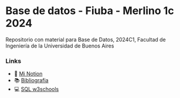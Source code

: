 # Base de datos - Fiuba - Merlino 1c 2024
Repositorio con material para Base de Datos, 2024C1, Facultad de Ingeniería de la Universidad de Buenos Aires

### Links
- 📔 [Mi Notion](https://www.notion.so/sjorda/Base-de-datos-3c0440f799c04db2ab01e8532412351f?pvs=4)
- 📚 [Bibliografia](https://drive.google.com/drive/folders/1HjsDTaOocLDrCw2KqbpqqP-rtOkC9PK5?usp=sharing)
- 💻 [SQL w3schools](https://www.w3schools.com/sql/)

